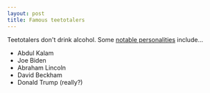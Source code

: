 ```yaml
---
layout: post
title: Famous teetotalers
---
```


Teetotalers don't drink alcohol. Some [notable personalities](http://en.wikipedia.org/wiki/List_of_teetotalers) include...

- Abdul Kalam
- Joe Biden
- Abraham Lincoln
- David Beckham
- Donald Trump (really?)
